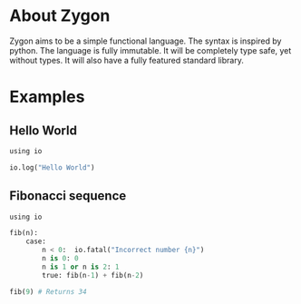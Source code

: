 # About Zygon

Zygon aims to be a simple functional language. The syntax is inspired by python.
The language is fully immutable. It will be completely type safe, yet without types.
It will also have a fully featured standard library.

# Examples

## Hello World
```python
using io

io.log("Hello World")

```

## Fibonacci sequence

```python
using io

fib(n):
    case:
        n < 0:  io.fatal("Incorrect number {n}")
        n is 0: 0
        n is 1 or n is 2: 1
        true: fib(n-1) + fib(n-2)

fib(9) # Returns 34
```